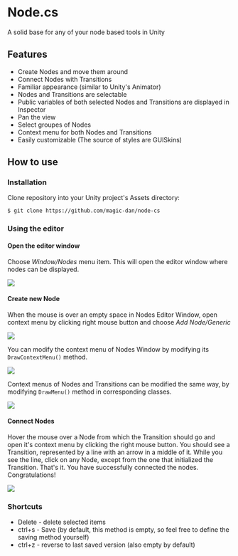 # Node.cs
A solid base for any of your node based tools in Unity

## Features
- Create Nodes and move them around
- Connect Nodes with Transitions
- Familiar appearance (similar to Unity's Animator)
- Nodes and Transitions are selectable
- Public variables of both selected Nodes and Transitions are displayed in Inspector
- Pan the view
- Select groupes of Nodes
- Context menu for both Nodes and Transitions
- Easily customizable (The source of styles are GUISkins)

## How to use
### Installation
Clone repository into your Unity project's Assets directory:
```
$ git clone https://github.com/magic-dan/node-cs
```
### Using the editor
#### Open the editor window
Choose *Window/Nodes* menu item. This will open the editor window where nodes can be displayed.

<img src="https://user-images.githubusercontent.com/31962621/42377465-1672eb3a-812c-11e8-82bd-11a46ebf9931.PNG">

#### Create new Node
When the mouse is over an empty space in Nodes Editor Window, open context menu by clicking right mouse button and choose *Add Node/Generic*

<img src="https://user-images.githubusercontent.com/31962621/42377655-d2599ab0-812c-11e8-9176-d4b5d31d49d5.PNG">

You can modify the context menu of Nodes Window by modifying its `DrawContextMenu()` method.

<img src="https://user-images.githubusercontent.com/31962621/42377876-d6514892-812d-11e8-84be-f0306d9a8dd0.PNG">

Context menus of Nodes and Transitions can be modified the same way, by modifying `DrawMenu()` method in corresponding classes.

<img src="https://user-images.githubusercontent.com/31962621/42377939-0c5c4554-812e-11e8-908c-ba9e9368737e.PNG">

#### Connect Nodes
Hover the mouse over a Node from which the Transition should go and open it's context menu by clicking the right mouse button. You should see a Transition, represented by a line with an arrow in a middle of it. While you see the line, click on any Node, except from the one that initialized the Transition. That's it. You have successfully connected the nodes. Congratulations!

<img src="https://user-images.githubusercontent.com/31962621/42377803-8ded9768-812d-11e8-8a43-adc26f9a55f6.PNG">

### Shortcuts
- Delete - delete selected items
- ctrl+s - Save (by default, this method is empty, so feel free to define the saving method yourself)
- ctrl+z - reverse to last saved version (also empty by default)
